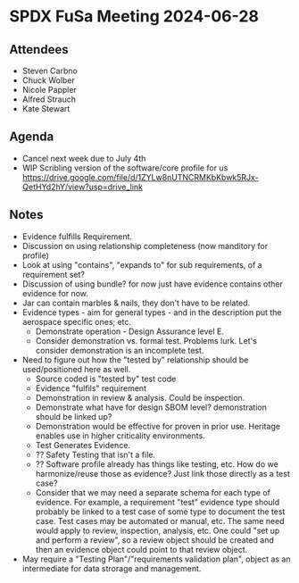 # SPDX FuSa Meeting 2024-06-28

## Attendees
* Steven Carbno
* Chuck Wolber
* Nicole Pappler
* Alfred Strauch
* Kate Stewart

## Agenda
* Cancel next week due to July 4th
* WIP Scribling version of the software/core profile for us
https://drive.google.com/file/d/1ZYLw8nUTNCRMKbKbwk5RJx-QetHYd2hY/view?usp=drive_link

## Notes
* Evidence fulfills Requirement. 
* Discussion on using relationship completeness (now manditory for profile)
* Look at using "contains", "expands to" for sub requirements, of a requirement set?
* Discussion of using bundle?   for now just have evidence contains other evidence for now. 
* Jar can contain marbles & nails, they don't have to be related. 
* Evidence types -  aim for general types - and in the description put the aerospace specific ones; etc. 
   * Demonstrate operation - Design Assurance level E.  
   * Consider demonstration vs. formal test.    Problems lurk.   Let's consider demonstration is an incomplete test. 
* Need to figure out how the "tested by" relationship should be used/positioned here as well. 
   * Source coded is "tested by" test code
   * Evidence "fulfils" requirement 
   * Demonstration in review & analysis.   Could be inspection. 
   * Demonstrate what have for design SBOM level?    demonstration should be linked up?
   * Demonstration would be effective for proven in prior use.  Heritage enables use in higher criticality environments. 
   * Test Generates Evidence. 
   * ?? Safety Testing that isn't a file. 
   * ?? Software profile already has things like testing, etc. How do we harmonize/reuse those as evidence? Just link those directly as a test case?
   * Consider that we may need a separate schema for each type of evidence. For example, a requirement "test" evidence type should probably be linked to a test case of some type to document the test case. Test cases may be automated or manual, etc. The same need would apply to review, inspection, analysis, etc. One could "set up and perform a review", so a review object should be created and then an evidence object could point to that review object.
* May require a "Testing Plan"/"requirements validation plan", object as an intermediate for data strorage and management.
